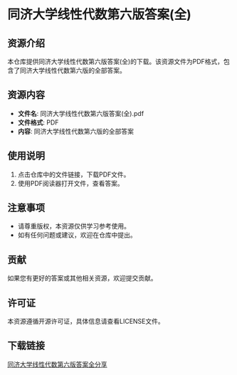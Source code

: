 # 同济大学线性代数第六版答案(全)

## 资源介绍

本仓库提供同济大学线性代数第六版答案(全)的下载。该资源文件为PDF格式，包含了同济大学线性代数第六版的全部答案。

## 资源内容

- **文件名**: 同济大学线性代数第六版答案(全).pdf
- **文件格式**: PDF
- **内容**: 同济大学线性代数第六版的全部答案

## 使用说明

1. 点击仓库中的文件链接，下载PDF文件。
2. 使用PDF阅读器打开文件，查看答案。

## 注意事项

- 请尊重版权，本资源仅供学习参考使用。
- 如有任何问题或建议，欢迎在仓库中提出。

## 贡献

如果您有更好的答案或其他相关资源，欢迎提交贡献。

## 许可证

本资源遵循开源许可证，具体信息请查看LICENSE文件。

## 下载链接

[同济大学线性代数第六版答案全分享](https://pan.quark.cn/s/d0c215b53203)